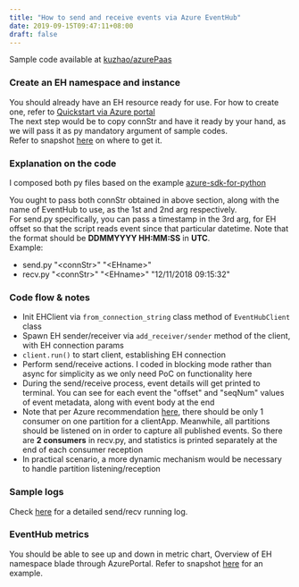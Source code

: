 ```yaml
---
title: "How to send and receive events via Azure EventHub"
date: 2019-09-15T09:47:11+08:00
draft: false
---
```

Sample code available at [kuzhao/azurePaas](https://github.com/kuzhao/azurePaas/tree/master/eventhub/send_recv_offset)

### Create an EH namespace and instance  
You should already have an EH resource ready for use. For how to create one, refer to [Quickstart via Azure portal](https://docs.microsoft.com/en-in/azure/event-hubs/event-hubs-create#create-an-event-hubs-namespace)  
The next step would be to copy connStr and have it ready by your hand, as we will pass it as py mandatory argument of sample codes.  
Refer to snapshot [here](https://github.com/kuzhao/azurePaas/tree/master/eventhub/send_recv_offset/getEHconnStr.png) on where to get it.

###  Explanation on the code
I composed both py files based on the example [azure-sdk-for-python](https://github.com/Azure/azure-sdk-for-python/tree/master/sdk/eventhub/azure-eventhubs/examples)

You ought to pass both connStr obtained in above section, along with the name of EventHub to use, as the 1st and 2nd arg respectively.  
For send.py specifically, you can pass a timestamp in the 3rd arg, for EH offset so that the script reads event since that particular datetime. Note that the format should be **DDMMYYYY HH:MM:SS** in **UTC**.  
Example:

* send.py "\<connStr\>" "\<EHname\>"
* recv.py "\<connStr\>" "\<EHname\>" "12/11/2018 09:15:32"

### Code flow & notes
* Init EHClient via `from_connection_string` class method of `EventHubClient` class  
* Spawn EH sender/receiver via `add_receiver/sender` method of the client, with EH connection params  
* `client.run()` to start client, establishing EH connection  
* Perform send/receive actions. I coded in blocking mode rather than async for simplicity as we only need PoC on functionality here  
* During the send/receive process, event details will get printed to terminal. You can see for each event the "offset" and "seqNum" values of event metadata, along with event body at the end  
* Note that per Azure recommendation [here](https://docs.microsoft.com/en-in/azure/event-hubs/event-hubs-features#consumer-groups), there should be only 1 consumer on one partition for a clientApp. Meanwhile, all partitions should be listened on in order to capture all published events. So there are **2 consumers** in recv.py, and statistics is printed separately at the end of each consumer reception  
* In practical scenario, a more dynamic mechanism would be necessary to handle partition listening/reception  

### Sample logs
Check [here](https://github.com/kuzhao/azurePaas/tree/master/eventhub/send_recv_offset/terminalLog) for a detailed send/recv running log.

### EventHub metrics
You should be able to see up and down in metric chart, Overview of EH namespace blade through AzurePortal. Refer to snapshot [here](https://github.com/kuzhao/azurePaas/tree/master/eventhub/send_recv_offset/EHmetrics.png) for an example.

